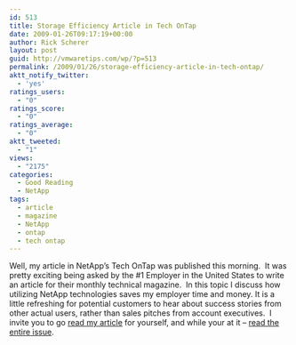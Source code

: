 ```yaml
---
id: 513
title: Storage Efficiency Article in Tech OnTap
date: 2009-01-26T09:17:19+00:00
author: Rick Scherer
layout: post
guid: http://vmwaretips.com/wp/?p=513
permalink: /2009/01/26/storage-efficiency-article-in-tech-ontap/
aktt_notify_twitter:
  - 'yes'
ratings_users:
  - "0"
ratings_score:
  - "0"
ratings_average:
  - "0"
aktt_tweeted:
  - "1"
views:
  - "2175"
categories:
  - Good Reading
  - NetApp
tags:
  - article
  - magazine
  - NetApp
  - ontap
  - tech ontap
---
```

Well, my article in NetApp&#8217;s Tech OnTap was published this morning.  It was pretty exciting being asked by the #1 Employer in the United States to write an article for their monthly technical magazine.  In this topic I discuss how utilizing NetApp technologies saves my employer time and money. It is a little refreshing for potential customers to hear about success stories from other actual users, rather than sales pitches from account executives.  I invite you to go <a href="http://www.netapp.com/us/communities/tech-ontap/tot-sddpc.html" target="_blank">read my article</a> for yourself, and while your at it &#8211; <a href="http://media.netapp.com/documents/tot0109.pdf" target="_blank">read the entire issue</a>.